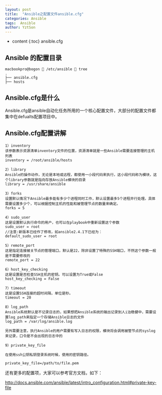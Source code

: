 ```yaml
---
layout: post
title:  "Ansible之配置文件ansible.cfg"
categories: Ansible
tags:  Ansible
author: YztSon
---
```


* content
{:toc}
ansible.cfg

## Ansible 的配置目录
```angular2
macbookpro@bogon  /etc/ansible  tree
.
├── ansible.cfg
├── hosts
```
## Ansible.cfg是什么
Ansible.cfg是ansible自动化任务所用的一个核心配置文件，大部分的配置文件都集中在defualts配置项目中。

## Ansible.cfg配置讲解

```angular2
1）inventory 
该参数表示资源清单inventory文件的位置，资源清单就是一些Ansible需要连接管理的主机列表 
inventory = /root/ansible/hosts

2）library 
Ansible的操作动作，无论是本地或远程，都使用一小段代码来执行，这小段代码称为模块，这个library参数就是指向存放Ansible模块的目录 
library = /usr/share/ansible

3）forks 
设置默认情况下Ansible最多能有多少个进程同时工作，默认设置最多5个进程并行处理。具体需要设置多少个，可以根据控制主机的性能和被管理节点的数量来确定。 
forks = 5

4）sudo_user 
这是设置默认执行命令的用户，也可以在playbook中重新设置这个参数 
sudo_user = root
//注意:新版本已经作了修改，如ansible2.4.1下已经为：
default_sudo_user = root 

5）remote_port 
这是指定连接被关节点的管理端口，默认是22，除非设置了特殊的SSH端口，不然这个参数一般是不需要修改的 
remote_port = 22

6）host_key_checking 
这是设置是否检查SSH主机的密钥。可以设置为True或False 
host_key_checking = False

7）timeout 
这是设置SSH连接的超时间隔，单位是秒。 
timeout = 20

8）log_path 
Ansible系统默认是不记录日志的，如果想把Ansible系统的输出记录到人i治稳健中，需要设置log_path来指定一个存储Ansible日志的文件 
log_path = /var/log/ansible.log

另外需要注意，执行Ansible的用户需要有写入日志的权限，模块将会调用被管节点的syslog来记录，口令是不会出现的日志中的

9）private_key_file

在使用ssh公钥私钥登录系统时候，使用的密钥路径。

private_key_file=/path/to/file.pem

```

还有更多的配置项，大家可以参考官方文档，如下：

http://docs.ansible.com/ansible/latest/intro_configuration.html#private-key-file









